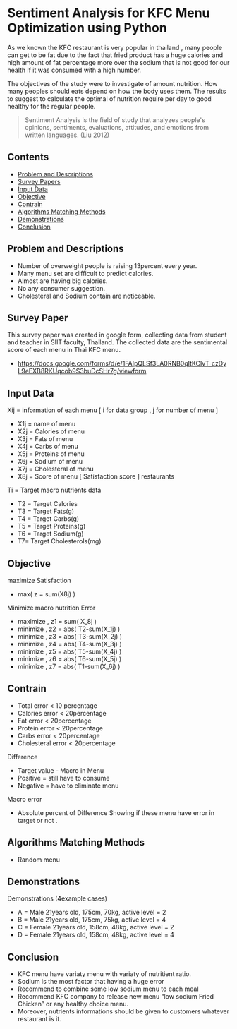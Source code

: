 #  Sentiment Analysis for KFC Menu Optimization using Python  

As we known the KFC restaurant is very popular in thailand , many
people can get to be fat due to the fact that fried product has a huge
calories and high amount of fat percentage more over the sodium that
is not good for our health if it was consumed with a high number.

The objectives of the study were to investigate of amount
nutrition. How many peoples should eats depend on how the body uses
them. The results to suggest to calculate the optimal of nutrition
require per day to good healthy for the regular people.

> Sentiment Analysis is the field of study that analyzes people's opinions, sentiments, evaluations, attitudes, and emotions from written languages. (Liu 2012)

## Contents

<!-- TOC -->

- [Problem and Descriptions](#problem-and-descriptions)
- [Survey Papers](#survey-paper)
- [Input Data](#input-data)
- [Objective](#objective)
- [Contrain](#contrain)
- [Algorithms Matching Methods](#algorithms-matching-methods)
- [Demonstrations](#demonstrations)
- [Conclusion](#conclusion)

<!-- /TOC -->

## Problem and Descriptions

- Number of overweight people is raising 13percent every year.
- Many menu set are difficult to predict calories.
- Almost are having big calories.
- No any consumer suggestion.
- Cholesteral and Sodium contain are noticeable.

## Survey Paper

This survey paper was created in google form, collecting data from student and teacher in SIIT faculty, Thailand.
The collected data are the sentimental score of each menu in Thai KFC menu.

- https://docs.google.com/forms/d/e/1FAIpQLSf3LA0RNB0qItKCIvT_czDyL9eEXB8RKUqcob9S3buDcSHr7g/viewform


## Input Data
Xij = information of each menu                             [ i for data group , j for number of menu ]
- X1j = name of menu
- X2j = Calories of menu
- X3j = Fats of menu
- X4j = Carbs of menu
- X5j = Proteins of menu
- X6j = Sodium of menu
- X7j = Cholesteral of menu
- X8j = Score of menu [ Satisfaction score ] restaurants

Ti = Target macro nutrients data
- T2 = Target Calories
- T3 = Target Fats(g)
- T4 = Target Carbs(g)
- T5 = Target Proteins(g)
- T6 = Target Sodium(g)
- T7= Target Cholesterols(mg)

## Objective
maximize Satisfaction
- max( z = sum(X8j) )

Minimize macro nutrition Error
- maximize  , z1 = sum( X_8j ) 
- minimize , z2 = abs( T2-sum(X_1j) )
- minimize , z3 = abs( T3-sum(X_2j) )
- minimize , z4 = abs( T4-sum(X_3j) )
- minimize , z5 = abs( T5-sum(X_4j) )
- minimize , z6 = abs( T6-sum(X_5j) )
- minimize , z7 = abs( T1-sum(X_6j) )

## Contrain
- Total error < 10 percentage
- Calories error < 20percentage
- Fat error < 20percentage
- Protein error < 20percentage
- Carbs error < 20percentage
- Cholesteral error < 20percentage

Difference
- Target value - Macro in Menu
- Positive = still have to consume
- Negative = have to eliminate menu

Macro error
- Absolute percent of Difference
Showing if these menu have error in target or not .

## Algorithms Matching Methods
- Random menu

## Demonstrations
Demonstrations (4example cases)
- A = Male 21years old, 175cm, 70kg, active level = 2
- B = Male 21years old, 175cm, 75kg, active level = 4
- C = Female 21years old, 158cm, 48kg, active level = 2
- D = Female 21years old, 158cm, 48kg, active level = 4

## Conclusion
- KFC menu have variaty menu with variaty of nutritient ratio.
- Sodium is the most factor that having a huge error
- Recommend to combine some low sodium menu to each meal
- Recommend KFC company to release new menu “low sodium Fried Chicken” or any healthy choice menu.
- Moreover, nutrients informations should be given to customers whatever restaurant is it.
